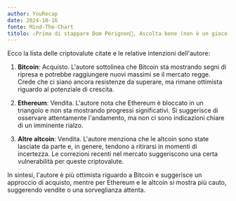 ```yaml
---
author: YouRecap
date: 2024-10-16
fonte: Mind-The-Chart 
titolo: ⚠️Prima di stappare Dom Pérignon🍾, Ascolta bene (non è un gioco) Crypto/azionario
---
```


Ecco la lista delle criptovalute citate e le relative intenzioni dell'autore:

1. **Bitcoin**: Acquisto. L'autore sottolinea che Bitcoin sta mostrando segni di ripresa e potrebbe raggiungere nuovi massimi se il mercato regge. Crede che ci siano ancora resistenze da superare, ma rimane ottimista riguardo al potenziale di crescita.

2. **Ethereum**: Vendita. L'autore nota che Ethereum è bloccato in un triangolo e non sta mostrando progressi significativi. Si suggerisce di osservare attentamente l'andamento, ma non ci sono indicazioni chiare di un imminente rialzo.

3. **Altre altcoin**: Vendita. L'autore menziona che le altcoin sono state lasciate da parte e, in genere, tendono a ritirarsi in momenti di incertezza. Le correzioni recenti nel mercato suggeriscono una certa vulnerabilità per queste criptovalute.

In sintesi, l'autore è più ottimista riguardo a Bitcoin e suggerisce un approccio di acquisto, mentre per Ethereum e le altcoin si mostra più cauto, suggerendo vendite o una sorveglianza attenta.

